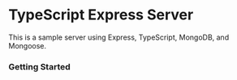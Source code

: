 # TypeScript Express Server   
This is a sample server using Express, TypeScript, MongoDB, and Mongoose.

### Getting Started


